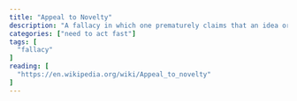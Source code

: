 ```yaml
---
title: "Appeal to Novelty"
description: "A fallacy in which one prematurely claims that an idea or proposal is correct or superior, exclusively because it is new and modern."
categories: ["need to act fast"]
tags: [
  "fallacy"
]
reading: [
  "https://en.wikipedia.org/wiki/Appeal_to_novelty"
]
---
```


